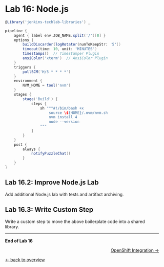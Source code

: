 Lab 16: Node.js
===============

```groovy
@Library('jenkins-techlab-libraries') _

pipeline {
    agent { label env.JOB_NAME.split('/')[0] }
    options {
        buildDiscarder(logRotator(numToKeepStr: '5'))
        timeout(time: 10, unit: 'MINUTES')
        timestamps()  // Timestamper Plugin
        ansiColor('xterm')  // AnsiColor Plugin
    }
    triggers {
        pollSCM('H/5 * * * *')
    }
    environment {
        NVM_HOME = tool('nvm')
    }
    stages {
        stage('Build') {
            steps {
                sh """#!/bin/bash +x
                    source \${HOME}/.nvm/nvm.sh
                    nvm install 4
                    node --version
                """
            }
        }
    }
    post {
        always {
            notifyPuzzleChat()
        }
    }
}
```

Lab 16.2: Improve Node.js Lab
-----------------------------

Add additional Node.js lab with tests and artifact archiving.

Lab 16.3: Write Custom Step
---------------------------

Write a custom step to move the above boilerplate code
into a shared library.

---

**End of Lab 16**

<p width="100px" align="right"><a href="17_openshift_pipeline.md">OpenShift Integration →</a></p>

[← back to overview](../README.md)
